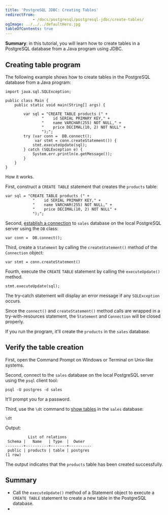 ```yaml
---
title: 'PostgreSQL JDBC: Creating Tables'
redirectFrom: 
            - /docs/postgresql/postgresql-jdbc/create-tables/
ogImage: ../../../defaultHero.jpg
tableOfContents: true
---
```


**Summary**: in this tutorial, you will learn how to create tables in a PostgreSQL database from a Java program using JDBC.



## Creating table program



The following example shows how to create tables in the PostgreSQL database from a Java program:



```
import java.sql.SQLException;

public class Main {
    public static void main(String[] args) {

        var sql = "CREATE TABLE products (" +
                "    id SERIAL PRIMARY KEY," +
                "    name VARCHAR(255) NOT NULL," +
                "    price DECIMAL(10, 2) NOT NULL" +
                ");";
        try (var conn =  DB.connect();
             var stmt = conn.createStatement()) {
            stmt.executeUpdate(sql);
        } catch (SQLException e) {
            System.err.println(e.getMessage());
        }
    }
}
```



How it works.



First, construct a `CREATE TABLE` statement that creates the `products` table:



```
var sql = "CREATE TABLE products (" +
            "    id SERIAL PRIMARY KEY," +
            "    name VARCHAR(255) NOT NULL," +
            "    price DECIMAL(10, 2) NOT NULL" +
            ");";
```



Second, [establish a connection](https://www.postgresqltutorial.com/postgresql-jdbc/connecting-to-postgresql-database/) to `sales` database on the local PostgreSQL server using the `DB` class:



```
var conn =  DB.connect();
```



Third, create a `Statement` by calling the `createStatement()` method of the `Connection` object:



```
var stmt = conn.createStatement()
```



Fourth, execute the `CREATE` `TABLE` statement by calling the `executeUpdate()` method.



```
stmt.executeUpdate(sql);
```



The try-catch statement will display an error message if any `SQLException` occurs.



Since the `connect()` and `createStatement()` method calls are wrapped in a try-with-resources statement, the `Statement` and `Connection` will be closed properly.



If you run the program, it'll create the `products` in the `sales` database.



## Verify the table creation



First, open the Command Prompt on Windows or Terminal on Unix-like systems.



Second, connect to the `sales` database on the local PostgreSQL server using the `psql` client tool:



```
psql -U postgres -d sales
```



It'll prompt you for a password.



Third, use the `\dt` command to [show tables](https://www.postgresqltutorial.com/postgresql-administration/postgresql-show-tables/) in the `sales` database:



```
\dt
```



Output:



```
          List of relations
 Schema |   Name   | Type  |  Owner
--------+----------+-------+----------
 public | products | table | postgres
(1 row)
```



The output indicates that the `products` table has been created successfully.



## Summary



- Call the `executeUpdate()` method of a Statement object to execute a `CREATE TABLE` statement to create a new table in the PostgreSQL database.
- 
